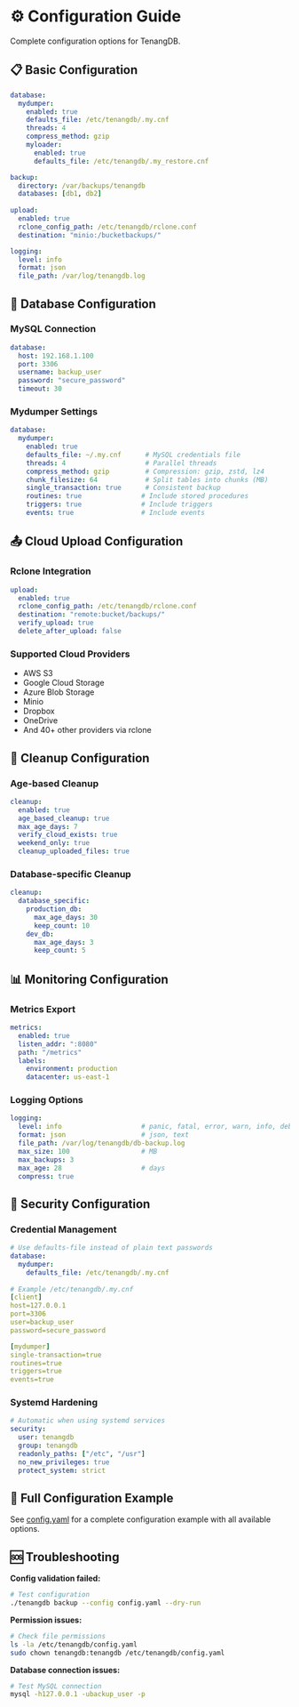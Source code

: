 # ⚙️ Configuration Guide

Complete configuration options for TenangDB.

## 📋 Basic Configuration

```yaml
database:
  mydumper:
    enabled: true
    defaults_file: /etc/tenangdb/.my.cnf
    threads: 4
    compress_method: gzip
    myloader:
      enabled: true
      defaults_file: /etc/tenangdb/.my_restore.cnf

backup:
  directory: /var/backups/tenangdb
  databases: [db1, db2]
  
upload:
  enabled: true
  rclone_config_path: /etc/tenangdb/rclone.conf
  destination: "minio:/bucketbackups/"

logging:
  level: info
  format: json
  file_path: /var/log/tenangdb.log
```

## 🔧 Database Configuration

### MySQL Connection
```yaml
database:
  host: 192.168.1.100
  port: 3306
  username: backup_user
  password: "secure_password"
  timeout: 30
```

### Mydumper Settings
```yaml
database:
  mydumper:
    enabled: true
    defaults_file: ~/.my.cnf      # MySQL credentials file
    threads: 4                    # Parallel threads
    compress_method: gzip         # Compression: gzip, zstd, lz4
    chunk_filesize: 64            # Split tables into chunks (MB)
    single_transaction: true      # Consistent backup
    routines: true               # Include stored procedures
    triggers: true               # Include triggers
    events: true                 # Include events
```

## 📤 Cloud Upload Configuration

### Rclone Integration
```yaml
upload:
  enabled: true
  rclone_config_path: /etc/tenangdb/rclone.conf
  destination: "remote:bucket/backups/"
  verify_upload: true
  delete_after_upload: false
```

### Supported Cloud Providers
- AWS S3
- Google Cloud Storage
- Azure Blob Storage
- Minio
- Dropbox
- OneDrive
- And 40+ other providers via rclone

## 🧹 Cleanup Configuration

### Age-based Cleanup
```yaml
cleanup:
  enabled: true
  age_based_cleanup: true
  max_age_days: 7
  verify_cloud_exists: true
  weekend_only: true
  cleanup_uploaded_files: true
```

### Database-specific Cleanup
```yaml
cleanup:
  database_specific:
    production_db:
      max_age_days: 30
      keep_count: 10
    dev_db:
      max_age_days: 3
      keep_count: 5
```

## 📊 Monitoring Configuration

### Metrics Export
```yaml
metrics:
  enabled: true
  listen_addr: ":8080"
  path: "/metrics"
  labels:
    environment: production
    datacenter: us-east-1
```

### Logging Options
```yaml
logging:
  level: info                    # panic, fatal, error, warn, info, debug, trace
  format: json                   # json, text
  file_path: /var/log/tenangdb/db-backup.log
  max_size: 100                  # MB
  max_backups: 3
  max_age: 28                    # days
  compress: true
```

## 🔐 Security Configuration

### Credential Management
```yaml
# Use defaults-file instead of plain text passwords
database:
  mydumper:
    defaults_file: /etc/tenangdb/.my.cnf
    
# Example /etc/tenangdb/.my.cnf
[client]
host=127.0.0.1
port=3306
user=backup_user
password=secure_password

[mydumper]
single-transaction=true
routines=true
triggers=true
events=true
```

### Systemd Hardening
```yaml
# Automatic when using systemd services
security:
  user: tenangdb
  group: tenangdb
  readonly_paths: ["/etc", "/usr"]
  no_new_privileges: true
  protect_system: strict
```

## 📝 Full Configuration Example

See [config.yaml](config.yaml) for a complete configuration example with all available options.

## 🆘 Troubleshooting

**Config validation failed:**
```bash
# Test configuration
./tenangdb backup --config config.yaml --dry-run
```

**Permission issues:**
```bash
# Check file permissions
ls -la /etc/tenangdb/config.yaml
sudo chown tenangdb:tenangdb /etc/tenangdb/config.yaml
```

**Database connection issues:**
```bash
# Test MySQL connection
mysql -h127.0.0.1 -ubackup_user -p
```